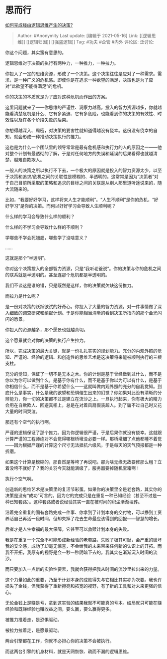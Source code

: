 # 思而行
[如何完成经由逻辑思维产生的决策?](https://www.zhihu.com/question/397468288/answer/1250882460)

> Author: #Anonymity
> Last update: [编辑于 2021-05-16]
> Link: [[逻辑思维]] [[逻辑归因]] [[强盗逻辑]]
> Tag: #功夫 #企管 #内外
> 评论区:
> 泛讨论:

你这个问题，其实蛮有意思的。

逻辑思维对于决策的执行有两种力，一种推力，一种拉力。

你投入了一定的思维资源，形成了一个决策。这个决策往往是应对了一种需求。需求，是一种广义的危机感。即使你是在追求一种欲望的满足，决策也是为了应对“此欲望不能得满足”的危机。

你的决策的本质就是为了应对这种危机而作出的方案。

这里问题就来了——你思维的严谨性、洞察力越高，投入的智力资源越多，你就越能看清楚危机是什么、它有多紧迫、它有多危险，也能看到你的决策的有效性、时效性以及在各个阶段失败的后果。

你想得越深入、周密，对决策的要害性就知道得越没有侥幸。这份没有侥幸的自知，就会形成一种推动决策执行的推力。

这也是为什么一个团队里的领导常常是最有危机感和执行力的人的原因之一——他对整个计划有最透彻的了解，于是对任何地方的失误和延误的后果看得也就越清楚，越难自欺欺人。

一般人的决策之所以执行不下去，一个极大的原因就是投入的智力资源太少，以至于决策和追求/危机之间的关联性是模糊的、半透明的。这常常是因为“决策者”对于自己目前所采取的策略和追求的目标之间的关联是从别人那里道听途说来的，随大流随来的。

比如，“我要好好学习，这样将来人生才能顺利”。“人生不顺利”是你的危机，“好好学习”是你的决策。而何以好好学习会导致人生顺利呢？

什么样的学习会导致什么样的顺利？

什么样的不学习会导致什么样的不顺利？

学哪些不学会死翘翘，哪些学了没啥意义？

……

这就是那个“半透明”。

你对这个决策投入的全部智力资源，只是“我听老爸说”。你的决策与你的危机之间的联系就是半透明的。甚至连那个危机都是半透明的。

我们不谈这是谁的错，只是既然是这样，你的决策就欠缺这份推力。

而拉力是什么呢？

是一份对决策的跃跃欲试的好奇心。你投入了大量的智力资源，对一件事情做了深入细致的调查研究和缜密计划。于是你能相当清晰的看到决策所指向的那个金光闪闪的愿景。

你投入的资源越多，那个愿景也就越真切。

这个愿景就会对你的决策的执行产生拉力。

所以，完成决策的最大关键，就是一份扎扎实实的规划能力。充分的内观外照的觉知、严谨的、经验的逻辑、和创造性的思维艺术是这决策将来能被顺利执行的三根支柱。

充分的觉知，保证了一切不是无本之木。你的计划是基于曾经做到过什么，而不是你以为你可以做到什么，是基于你有什么，而不是基于你以为可以有什么，是基于你相信什么，而不是基于你希望什么——这就叫做内观外照的充分的自我觉知。到底什么是事实，什么是我的欲望和恐惧催生出来的幻觉？你如果对此没有清晰的分辨能力，你一切的决策都不过是建立在流沙之上。一旦执行起来，你有极大的精力会用在自欺欺人、回避真相上，总是在对着风扇假装超人。到了骗不过自己时又花大量的时间哭泣。

那还有个空气的执行啊。

严谨的逻辑保证了那个推力。因为你逻辑很严谨，于是后果你就没有侥幸。这就跟计算严谨的工程师绝对不会觉得哪根桥墩没必要一样。那桥墩细了点他都睡不着觉——因为根据严谨的计算这个尺寸无法抵抗六级风，于是每天的天气预报都是一种折磨。

如果这个计算是模糊的，那自然是等垮了再说吧。那为啥无缘无故要修那么粗？立着没垮不就好了？我的关羽今天就能满级了，服务器要掉随机宝箱啊！

执行个空气啊。

创造新的思维艺术是决策里的复活节彩蛋。如果你的决策里全是老套路，其实你的决策是没有“成功”可言的。因为它的完成只是在重复一种已知经验（甚至不过是一种已知套路）。这种套路或者说经验其实一直在被时间的积尘渐渐埋葬。

沿着完全重复的固有套路完成一件事、你拿到了计划本身的交付物，可以挣到工资养活自己再活一段时间，但却失掉了花去生命最应该得到的回报——智慧的增长。

后者才是人生幸福的最大保障，它甚至可以救赎计划本身的失败。

我是在重复一个完全不可能形成新经验的老套路，失败了极其可耻，会严重的破坏我的安全感，成功了却毫无惊喜，不会给我的未来带来任何新的认识上的开拓。而我不开拓，我原有的视野是会一秒一秒阴暗下去的。我其实在渐渐沉入时间的流沙。

而只要加入一点新的实验性要素，我就会获得把我从时间的流沙里拉出来的力量。

这个力量如此的重要，乃至于计划本身的成败得失与它相比其实亦为次要。我也许损失了金钱，但我获得了重新擦亮和拓宽的视野，有了新的工具和对未来更强的信心。

无论金钱上是赚是亏，拿到这实验的结果我就不可能真的亏本。结局就只可能在赚经验和既赚经验也赚收益之间，要么赢，要么赢得更多。

被推力推着走，是恐惧驱动。

被拉力拉着走，是愿景驱动。

两台引擎都在工作，你就不必担心你的决策不会被执行。

而这两台引擎的机身材料，就是天网恢恢、疏而不漏的逻辑思维。
